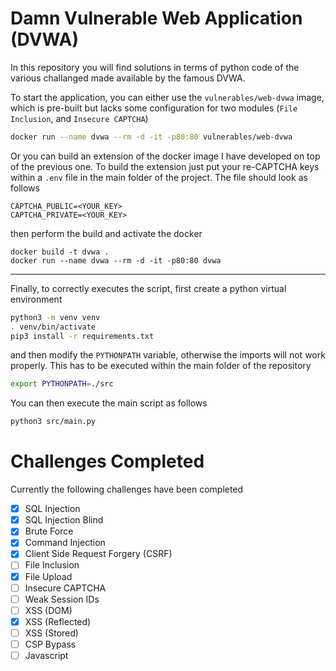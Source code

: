 # Damn Vulnerable Web Application (DVWA)

In this repository you will find solutions in terms of python code of the various challanged made available by the famous DVWA. 

To start the application, you can either use the `vulnerables/web-dvwa` image, which is pre-built but lacks some configuration for two modules (`File Inclusion`, and `Insecure CAPTCHA`)

```sh
docker run --name dvwa --rm -d -it -p80:80 vulnerables/web-dvwa
```

Or you can build an extension of the docker image I have developed on
top of the previous one. To build the extension just put your
re-CAPTCHA keys within a `.env` file in the main folder of the
project. The file should look as follows

```
CAPTCHA_PUBLIC=<YOUR_KEY>
CAPTCHA_PRIVATE=<YOUR_KEY>
```

then perform the build and activate the docker

```
docker build -t dvwa .
docker run --name dvwa --rm -d -it -p80:80 dvwa
```

------------

Finally, to correctly executes the script, first create a python virtual environment 

```sh
python3 -m venv venv
. venv/bin/activate
pip3 install -r requirements.txt
```

and then modify the `PYTHONPATH` variable, otherwise the imports will
not work properly. This has to be executed within the main folder of
the repository

```sh
export PYTHONPATH=./src
```

You can then execute the main script as follows

```sh
python3 src/main.py
```

# Challenges Completed

Currently the following challenges have been completed

- [X] SQL Injection
- [X] SQL Injection Blind
- [X] Brute Force
- [X] Command Injection
- [X] Client Side Request Forgery (CSRF)
- [ ] File Inclusion
- [X] File Upload
- [ ] Insecure CAPTCHA
- [ ] Weak Session IDs
- [ ] XSS (DOM)
- [X] XSS (Reflected)
- [ ] XSS (Stored)
- [ ] CSP Bypass
- [ ] Javascript
